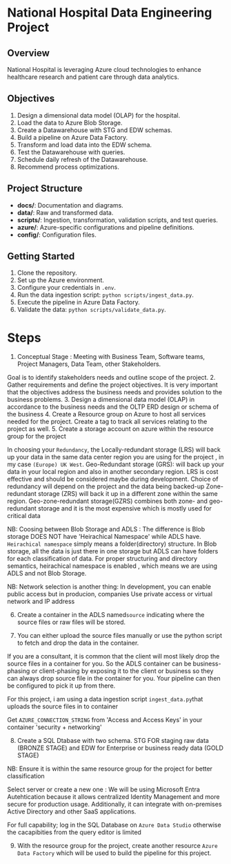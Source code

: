 # National Hospital Data Engineering Project

## Overview
National Hospital is leveraging Azure cloud technologies to enhance healthcare research and patient care through data analytics.

## Objectives
1. Design a dimensional data model (OLAP) for the hospital.
2. Load the data to Azure Blob Storage.
3. Create a Datawarehouse with STG and EDW schemas.
4. Build a pipeline on Azure Data Factory.
5. Transform and load data into the EDW schema.
6. Test the Datawarehouse with queries.
7. Schedule daily refresh of the Datawarehouse.
8. Recommend process optimizations.

## Project Structure
- **docs/**: Documentation and diagrams.
- **data/**: Raw and transformed data.
- **scripts/**: Ingestion, transformation, validation scripts, and test queries.
- **azure/**: Azure-specific configurations and pipeline definitions.
- **config/**: Configuration files.

## Getting Started
1. Clone the repository.
2. Set up the Azure environment.
3. Configure your credentials in `.env`.
4. Run the data ingestion script: `python scripts/ingest_data.py`.
5. Execute the pipeline in Azure Data Factory.
6. Validate the data: `python scripts/validate_data.py`.


# Steps 
1. Conceptual Stage : Meeting with Business Team, Software teams, Project Managers, Data Team, other Stakeholders.

Goal is to identify stakeholders needs and outline scope of the project.
2. Gather requirements and define the project objectives. It is very important that the objectives address the business needs and provides solution to the business problems.
3. Design a dimensional data model (OLAP) in accordance to the business needs and the OLTP ERD design or schema of the business
4. Create a Resource group on Azure to host all services needed for the project. Create a tag to track all services relating to the project as well.
5. Create a storage account on azure within the resource group for the project

In choosing your `Redundancy`, the Locally-redundant storage (LRS) will back up your data in the same data center region you are using for the project , in my case `(Europe) UK West`. 
Geo-Redundant storage (GRS): will back up your data in your local region and also in another secondary region.
LRS is cost effective and should be considered maybe during development. Choice of redundancy will depend on the project and the data being backed-up 
Zone-redundant storage (ZRS) will back it up in a different zone within the same region.
Geo-zone-redundant storage(GZRS) combines both zone- and geo-redundant storage and it is the most expensive which is mostly used for critical data

NB: Coosing between Blob Storage and ADLS : The difference is Blob storage DOES NOT have 'Heirachical Namespace' while ADLS have.
`Heirachical namespace` simply means a folder(directory) structure. In Blob storage, all the data is just there in one storage but ADLS can have folders for each classification of data.
For proper structuring and directory semantics, heirachical namespace is enabled , which means we are using ADLS and not Blob Storage.

NB: Network selection is another thing: In development, you can enable public access but in producion, companies Use private access or virtual network and IP address 


6. Create a container in the ADLS named`source` indicating where the source files or raw files will be stored.

7. You can either upload the source files manually or use the python script to fetch and drop the data in the container.

If you are a consultant, it is common that the client will most likely drop the source files in a container for you.
So the ADLS container can be business-phasing or client-phasing by exposing it to the client or business so they can always drop source file in the container for you.
Your pipeline can then be configured to pick it up from there.

For this project, i am using a data ingestion script `ingest_data.py`that uploads the source files in to container 

Get `AZURE_CONNECTION_STRING` from 'Access and Access Keys' in your container 'security + networking'

8. Create a SQL Dtabase with two schema. STG FOR staging raw data (BRONZE STAGE) and EDW for Enterprise or business ready data (GOLD STAGE)

NB: Ensure it is within the same resource group for the project for better classification  

Select server or create a new one : We will be using Microsoft Entra Autehtication because it allows centralized Identity Management and more secure for production usage.
Additionally, it can integrate with on-premises Active Directory and other SaaS applications.

For full capability; log in the SQL Database on `Azure Data Studio` otherwise the cacapibities from the query editor is limited

9. With the resource group for the project, create another resource `Azure Data Factory` which will be used to build the pipeline for this project.







